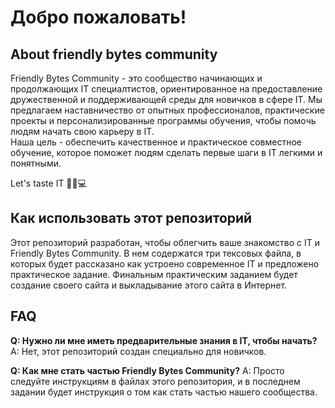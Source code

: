 # Добро пожаловать!
## About friendly bytes community

Friendly Bytes Community - это сообщество начинающих и продолжающих IT специалтистов, ориентированное на предоставление дружественной и поддерживающей среды для новичков в сфере IT. Мы предлагаем наставничество от опытных профессионалов, практические проекты и персонализированные программы обучения, чтобы помочь людям начать свою карьеру в IT.  
Наша цель - обеспечить качественное и практическое совместное обучение, которое поможет людям сделать первые шаги в IT легкими и понятными.

Let's taste IT 🚀🌟💻

## Как использовать этот репозиторий
Этот репозиторий разработан, чтобы облегчить ваше знакомство с IT и Friendly Bytes Community. В нем содержатся три тексовых файла, в которых будет рассказано как устроено современное IT и предложено практическое задание. Финальным практическим заданием будет создание своего сайта и выкладывание этого сайта в Интернет.

## FAQ
**Q: Нужно ли мне иметь предварительные знания в IT, чтобы начать?**
A: Нет, этот репозиторий создан специально для новичков.

**Q: Как мне стать частью Friendly Bytes Community?**
A: Просто следуйте инструкциям в файлах этого репозитория, и в последнем задании будет инструкция о том как стать частью нашего сообщества.

